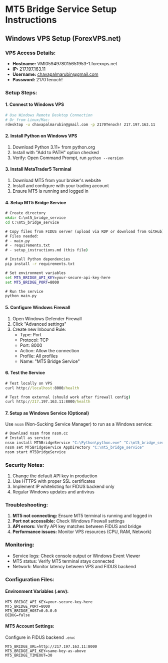 # MT5 Bridge Service Setup Instructions

## Windows VPS Setup (ForexVPS.net)

### VPS Access Details:
- **Hostname:** VMI0594978015651953-1.forexvps.net
- **IP:** 217.197.163.11
- **Username:** chavapalmarubin@gmail.com
- **Password:** 2170Tenoch!

### Setup Steps:

#### 1. Connect to Windows VPS
```bash
# Use Windows Remote Desktop Connection
# Or from Linux/Mac:
rdesktop -u chavapalmarubin@gmail.com -p 2170Tenoch! 217.197.163.11
```

#### 2. Install Python on Windows VPS
1. Download Python 3.11+ from python.org
2. Install with "Add to PATH" option checked
3. Verify: Open Command Prompt, run `python --version`

#### 3. Install MetaTrader5 Terminal
1. Download MT5 from your broker's website
2. Install and configure with your trading account
3. Ensure MT5 is running and logged in

#### 4. Setup MT5 Bridge Service
```cmd
# Create directory
mkdir C:\mt5_bridge_service
cd C:\mt5_bridge_service

# Copy files from FIDUS server (upload via RDP or download from GitHub)
# Files needed:
# - main.py
# - requirements.txt
# - setup_instructions.md (this file)

# Install Python dependencies
pip install -r requirements.txt

# Set environment variables
set MT5_BRIDGE_API_KEY=your-secure-api-key-here
set MT5_BRIDGE_PORT=8000

# Run the service
python main.py
```

#### 5. Configure Windows Firewall
1. Open Windows Defender Firewall
2. Click "Advanced settings"
3. Create new Inbound Rule:
   - Type: Port
   - Protocol: TCP
   - Port: 8000
   - Action: Allow the connection
   - Profile: All profiles
   - Name: "MT5 Bridge Service"

#### 6. Test the Service
```cmd
# Test locally on VPS
curl http://localhost:8000/health

# Test from external (should work after firewall config)
curl http://217.197.163.11:8000/health
```

#### 7. Setup as Windows Service (Optional)
Use `nssm` (Non-Sucking Service Manager) to run as a Windows service:

```cmd
# Download nssm from nssm.cc
# Install as service
nssm install MT5BridgeService "C:\Python\python.exe" "C:\mt5_bridge_service\main.py"
nssm set MT5BridgeService AppDirectory "C:\mt5_bridge_service"
nssm start MT5BridgeService
```

### Security Notes:
1. Change the default API key in production
2. Use HTTPS with proper SSL certificates
3. Implement IP whitelisting for FIDUS backend only
4. Regular Windows updates and antivirus

### Troubleshooting:
1. **MT5 not connecting:** Ensure MT5 terminal is running and logged in
2. **Port not accessible:** Check Windows Firewall settings
3. **API errors:** Verify API key matches between FIDUS and bridge
4. **Performance issues:** Monitor VPS resources (CPU, RAM, Network)

### Monitoring:
- Service logs: Check console output or Windows Event Viewer
- MT5 status: Verify MT5 terminal stays connected
- Network: Monitor latency between VPS and FIDUS backend

### Configuration Files:

#### Environment Variables (.env):
```env
MT5_BRIDGE_API_KEY=your-secure-key-here
MT5_BRIDGE_PORT=8000
MT5_BRIDGE_HOST=0.0.0.0
DEBUG=false
```

#### MT5 Account Settings:
Configure in FIDUS backend `.env`:
```env
MT5_BRIDGE_URL=http://217.197.163.11:8000
MT5_BRIDGE_API_KEY=same-key-as-above
MT5_BRIDGE_TIMEOUT=30
```